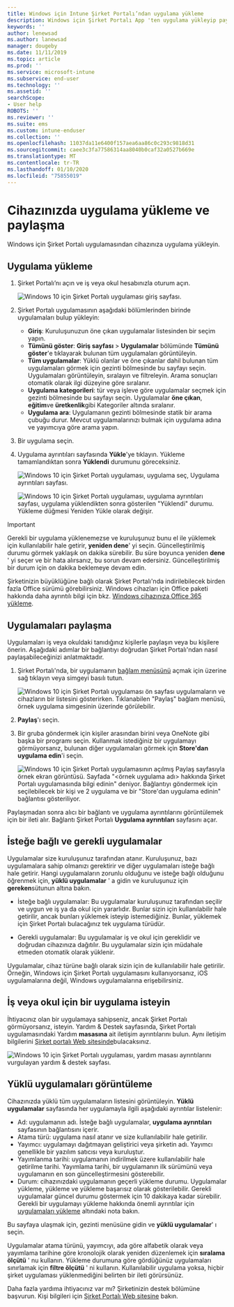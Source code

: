 ```yaml
---
title: Windows için Intune Şirket Portalı’ndan uygulama yükleme
description: Windows için Şirket Portalı App 'ten uygulama yükleyip paylaşma
keywords: ''
author: lenewsad
ms.author: lanewsad
manager: dougeby
ms.date: 11/11/2019
ms.topic: article
ms.prod: ''
ms.service: microsoft-intune
ms.subservice: end-user
ms.technology: ''
ms.assetid: ''
searchScope:
- User help
ROBOTS: ''
ms.reviewer: ''
ms.suite: ems
ms.custom: intune-enduser
ms.collection: ''
ms.openlocfilehash: 11037da11e6400f157aea6aa86c0c293c9818d31
ms.sourcegitcommit: caee3c3fa77586314aa8040b0caf32a0527b669e
ms.translationtype: MT
ms.contentlocale: tr-TR
ms.lasthandoff: 01/10/2020
ms.locfileid: "75855019"
---
```

# <a name="install-and-share-apps-on-your-device"></a>Cihazınızda uygulama yükleme ve paylaşma

Windows için Şirket Portalı uygulamasından cihazınıza uygulama yükleyin.

## <a name="install-apps"></a>Uygulama yükleme

1. Şirket Portalı’nı açın ve iş veya okul hesabınızla oturum açın.  

    ![Windows 10 için Şirket Portalı uygulaması giriş sayfası.](./media/RS1_AppDetailsPage_Installed_03.png)
2. Şirket Portalı uygulamasının aşağıdaki bölümlerinden birinde uygulamaları bulup yükleyin:  

    * **Giriş**: Kuruluşunuzun öne çıkan uygulamalar listesinden bir seçim yapın.  
    * **Tümünü göster**: **Giriş sayfası** > **Uygulamalar** bölümünde **Tümünü göster**'e tıklayarak bulunan tüm uygulamaları görüntüleyin.  
    * **Tüm uygulamalar**: Yüklü olanlar ve öne çıkanlar dahil bulunan tüm uygulamaları görmek için gezinti bölmesinde bu sayfayı seçin. Uygulamaları görüntüleyin, sıralayın ve filtreleyin. Arama sonuçları otomatik olarak ilgi düzeyine göre sıralanır.  
    * **Uygulama kategorileri**: tür veya işleve göre uygulamalar seçmek için gezinti bölmesinde bu sayfayı seçin. Uygulamalar **öne çıkan**, **eğitim**ve **üretkenlik**gibi Kategoriler altında sıralanır.  
    * **Uygulama ara**: Uygulamanın gezinti bölmesinde statik bir arama çubuğu durur. Mevcut uygulamalarınızı bulmak için uygulama adına ve yayımcıya göre arama yapın.  

3. Bir uygulama seçin.   
4. Uygulama ayrıntıları sayfasında **Yükle**'ye tıklayın. Yükleme tamamlandıktan sonra **Yüklendi** durumunu göreceksiniz.  

    ![Windows 10 için Şirket Portalı uygulaması, uygulama seç, Uygulama ayrıntıları sayfası.](./media/RS1_AppDetailsPage_Installed_02.png)  
    
    ![Windows 10 için Şirket Portalı uygulaması, uygulama ayrıntıları sayfası, uygulama yüklendikten sonra gösterilen "Yüklendi" durumu. Yükleme düğmesi Yeniden Yükle olarak değişir.](./media/RS1_AppDetailsPage_Installed_01.png)    

> [!IMPORTANT]
> Gerekli bir uygulama yüklenemezse ve kuruluşunuz bunu el ile yüklemek için kullanılabilir hale getirir, **yeniden dene**' yi seçin. Güncelleştirilmiş durumu görmek yaklaşık on dakika sürebilir. Bu süre boyunca yeniden **dene** ' yi seçer ve bir hata alırsanız, bu sorun devam edersiniz. Güncelleştirilmiş bir durum için on dakika beklemeye devam edin.   

Şirketinizin büyüklüğüne bağlı olarak Şirket Portalı'nda indirilebilecek birden fazla Office sürümü görebilirsiniz. Windows cihazları için Office paketi hakkında daha ayrıntılı bilgi için bkz. [Windows cihazınıza Office 365 yükleme](./install-office-windows.md).

## <a name="share-apps"></a>Uygulamaları paylaşma  
Uygulamaları iş veya okuldaki tanıdığınız kişilerle paylaşın veya bu kişilere önerin. Aşağıdaki adımlar bir bağlantıyı doğrudan Şirket Portalı'ndan nasıl paylaşabileceğinizi anlatmaktadır.

1. Şirket Portalı'nda, bir uygulamanın [bağlam menüsünü](https://docs.microsoft.com//windows/uwp/design/controls-and-patterns/menus) açmak için üzerine sağ tıklayın veya simgeyi basılı tutun.  

    ![Windows 10 için Şirket Portalı uygulaması ön sayfası uygulamaların ve cihazların bir listesini gösterirken. Tıklanabilen "Paylaş" bağlam menüsü, örnek uygulama simgesinin üzerinde görülebilir. ](./media/1808_ShareContext_CP_Windows.png)  

2. **Paylaş**'ı seçin.
3. Bir gruba göndermek için kişiler arasından birini veya OneNote gibi başka bir programı seçin. Kullanmak istediğiniz bir uygulamayı görmüyorsanız, bulunan diğer uygulamaları görmek için **Store'dan uygulama edin**'i seçin.  

    ![Windows 10 için Şirket Portalı uygulamasının açılmış Paylaş sayfasıyla örnek ekran görüntüsü. Sayfada "<örnek uygulama adı> hakkında Şirket Portalı uygulamasında bilgi edinin" deniyor. Bağlantıyı göndermek için seçilebilecek bir kişi ve 2 uygulama ve bir "Store'dan uygulama edinin" bağlantısı gösteriliyor. ](./media/1808_ShareApps_CP_Windows.png) 

Paylaşmadan sonra alıcı bir bağlantı ve uygulama ayrıntılarını görüntülemek için bir ileti alır. Bağlantı Şirket Portalı **Uygulama ayrıntıları** sayfasını açar. 

## <a name="optional-and-required-apps"></a>İsteğe bağlı ve gerekli uygulamalar
Uygulamalar size kuruluşunuz tarafından atanır. Kuruluşunuz, bazı uygulamalara sahip olmanızı gerektirir ve diğer uygulamaları isteğe bağlı hale getirir. Hangi uygulamaların zorunlu olduğunu ve isteğe bağlı olduğunu öğrenmek için, **yüklü uygulamalar** ' a gidin ve kuruluşunuz için **gereken**sütunun altına bakın.  

* İsteğe bağlı uygulamalar: Bu uygulamalar kuruluşunuz tarafından seçilir ve uygun ve iş ya da okul için yararlıdır. Bunlar sizin için kullanılabilir hale getirilir, ancak bunları yüklemek isteyip istemediğiniz. Bunlar, yüklemek için Şirket Portalı bulacağınız tek uygulama türüdür. 

* Gerekli uygulamalar: Bu uygulamalar iş ve okul için gereklidir ve doğrudan cihazınıza dağıtılır. Bu uygulamalar sizin için müdahale etmeden otomatik olarak yüklenir. 

Uygulamalar, cihaz türüne bağlı olarak sizin için de kullanılabilir hale getirilir. Örneğin, Windows için Şirket Portalı uygulamasını kullanıyorsanız, iOS uygulamalarına değil, Windows uygulamalarına erişebilirsiniz.

## <a name="request-an-app-for-work-or-school"></a>İş veya okul için bir uygulama isteyin  
İhtiyacınız olan bir uygulamaya sahipseniz, ancak Şirket Portalı görmüyorsanız, isteyin. Yardım & Destek sayfasında, Şirket Portalı uygulamasındaki Yardım **masasına** ait iletişim ayrıntılarını bulun. Aynı iletişim bilgilerini [Şirket portalı Web sitesinde](https://go.microsoft.com/fwlink/?linkid=2010980)bulacaksınız.    

  ![Windows 10 için Şirket Portalı uygulaması, yardım masası ayrıntılarını vurgulayan yardım & destek sayfası. ](./media/1812_UCP_Help_Support_helpdesk.png)  

## <a name="view-installed-apps"></a>Yüklü uygulamaları görüntüleme  
Cihazınızda yüklü tüm uygulamaların listesini görüntüleyin. **Yüklü uygulamalar** sayfasında her uygulamayla ilgili aşağıdaki ayrıntılar listelenir:

* Ad: uygulamanın adı. İsteğe bağlı uygulamalar, **uygulama ayrıntıları** sayfasının bağlantısını içerir.
* Atama türü: uygulama nasıl atanır ve size kullanılabilir hale getirilir. 
* Yayımcı: uygulamayı dağıtmayan geliştirici veya şirketin adı. Yayımcı genellikle bir yazılım satıcısı veya kuruluştur.  
* Yayımlanma tarihi: uygulamanın indirilmek üzere kullanılabilir hale getirilme tarihi. Yayımlama tarihi, bir uygulamanın ilk sürümünü veya uygulamanın en son güncelleştirmesini gösterebilir.
* Durum: cihazınızdaki uygulamanın geçerli yükleme durumu. Uygulamalar yükleme, yükleme ve yükleme başarısız olarak gösterilebilir. Gerekli uygulamalar güncel durumu göstermek için 10 dakikaya kadar sürebilir. Gerekli bir uygulamayı yükleme hakkında önemli ayrıntılar için [uygulamaları yükleme](#install-apps) altındaki nota bakın. 

Bu sayfaya ulaşmak için, gezinti menüsüne gidin ve **yüklü uygulamalar**' ı seçin.  


Uygulamalar atama türünü, yayımcıyı, ada göre alfabetik olarak veya yayımlama tarihine göre kronolojik olarak yeniden düzenlemek için **sıralama ölçütü** ' nu kullanın. Yükleme durumuna göre gördüğünüz uygulamaları sınırlamak için **filtre ölçütü** ' ni kullanın.  Kullanılabilir uygulama yoksa, hiçbir şirket uygulaması yüklenmediğini belirten bir ileti görürsünüz.  

Daha fazla yardıma ihtiyacınız var mı? Şirketinizin destek bölümüne başvurun. Kişi bilgileri için [Şirket Portalı Web sitesine](https://go.microsoft.com/fwlink/?linkid=2010980) bakın.  
